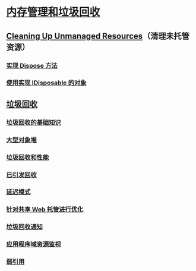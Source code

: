 # [内存管理和垃圾回收](memory-management-and-gc.md)
## [Cleaning Up Unmanaged Resources](unmanaged.md)（清理未托管资源）
### [实现 Dispose 方法](implementing-dispose.md)
### [使用实现 IDisposable 的对象](using-objects.md)
## [垃圾回收](index.md)
### [垃圾回收的基础知识](fundamentals.md)
### [大型对象堆](large-object-heap.md)
### [垃圾回收和性能](performance.md)
### [已引发回收](induced.md)
### [延迟模式](latency.md)
### [针对共享 Web 托管进行优化](optimization-for-shared-web-hosting.md)
### [垃圾回收通知](notifications.md)
### [应用程序域资源监视](app-domain-resource-monitoring.md)
### [弱引用](weak-references.md)
